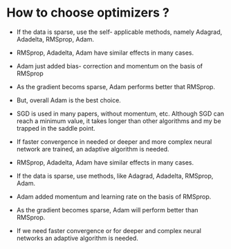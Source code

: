 # How to choose optimizers ?

- If the data is sparse, use the self- applicable methods, namely Adagrad, Adadelta, RMSprop, Adam.

- RMSprop, Adadelta, Adam have similar effects in many cases.

- Adam just added bias- correction and momentum on the basis of RMSprop

- As the gradient becoms sparse, Adam performs better that RMSprop.

- But, overall Adam is the best choice.

- SGD is used in many papers, without momentum, etc. Although SGD can reach a minimum value, it takes longer than other algorithms and my be trapped in the saddle point.

- If faster convergence in needed or deeper and more complex neural network are trained, an adaptive algorithm is needed.

- RMSprop, Adadelta, Adam have similar effects in many cases.

- If the data is sparse, use methods, like Adagrad, Adadelta, RMSprop, Adam.

- Adam added momentum and learning rate on the basis of RMSprop.

- As the gradient becomes sparse, Adam will perform better than RMSprop.

- If we need faster convergence or for deeper and complex neural networks an adaptive algorithm is needed.
